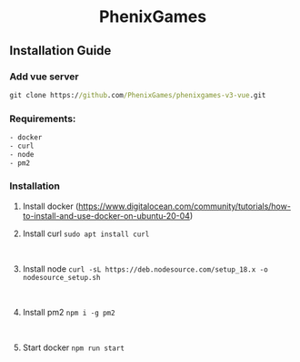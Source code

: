 # <center>**PhenixGames**</center>

## **Installation Guide**

### **Add vue server**
```cmd
git clone https://github.com/PhenixGames/phenixgames-v3-vue.git
```

### **Requirements:**

```txt
- docker
- curl
- node
- pm2
```

### Installation

1. Install docker (<https://www.digitalocean.com/community/tutorials/how-to-install-and-use-docker-on-ubuntu-20-04>)
   <br>

2. Install curl `sudo apt install curl`

<br>

3. Install node `curl -sL https://deb.nodesource.com/setup_18.x -o nodesource_setup.sh`

<br>

4. Install pm2 `npm i -g pm2`

<br>

5. Start docker `npm run start`
